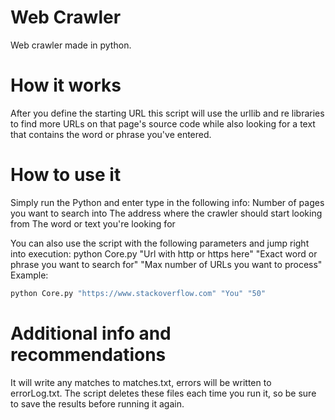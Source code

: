 # Web Crawler
Web crawler made in python.

# How it works
After you define the starting URL this script will use the urllib and re libraries to find more URLs on that page's source code while also looking for a text that contains the word or phrase you've entered.  

# How to use it
Simply run the Python and enter type in the following info:
Number of pages you want to search into
The address where the crawler should start looking from
The word or text you're looking for

You can also use the script with the following parameters and jump right into execution:
python Core.py "Url with http or https here" "Exact word or phrase you want to search for" "Max number of URLs you want to process"
Example:
```python
python Core.py "https://www.stackoverflow.com" "You" "50"
```

# Additional info and recommendations

It will write any matches to matches.txt, errors will be written to errorLog.txt. The script deletes these files each time you run it, so be sure to save the results before running it again.
